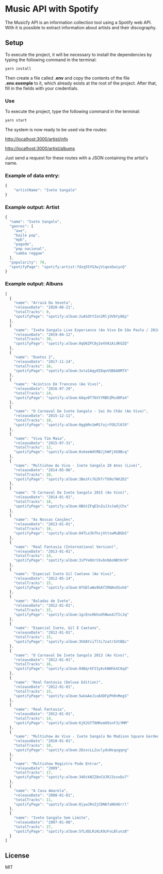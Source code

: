 # Music API with Spotify

The Musicfy API is an information collection tool using a Spotify web API. With it is possible to extract information about artists and their discography.

## Setup

To execute the project, it will be necessary to install the dependencies by typing the following command in the terminal:

```bash
yarn install
```

Then create a file called **.env** and copy the contents of the file **.env.exemple** to it, which already exists at the root of the project. After that, fill in the fields with your credentials.

### Use

To execute the project, type the following command in the terminal:

```bash
yarn start
```

The system is now ready to be used via the routes:

[http://localhost:3000/artist/info](http://localhost:3000/artist/info)

[http://localhost:3000/artist/albums](http://localhost:3000/artist/albums)

Just send a request for these routes with a JSON containing the artist's name.

### Example of data entry:

```javascript
{
	"artistName": "Ivete Sangalo"
}
```
### Example output: Artist

```javascript
{
  "name": "Ivete Sangalo",
  "genres": [
    "axe",
    "baile pop",
    "mpb",
    "pagode",
    "pop nacional",
    "samba reggae"
  ],
  "popularity": 70,
  "spotifyPage": "spotify:artist:7dzq55YG3wjViqexDwiycQ"
}
```

### Example output: Albuns

```javascript
[
  {
    "name": "Arraiá Da Veveta",
    "releaseDate": "2020-06-21",
    "totalTracks": 9,
    "spotifyPage": "spotify:album:2uASdtYZsn2RljUVbYy8Ep"
  },
  {
    "name": "Ivete Sangalo Live Experience (Ao Vivo Em São Paulo / 2018)",
    "releaseDate": "2019-04-12",
    "totalTracks": 30,
    "spotifyPage": "spotify:album:0qO6ZPC8y2eXVA1AidKGZQ"
  },
  {
    "name": "Duetos 2",
    "releaseDate": "2017-11-24",
    "totalTracks": 16,
    "spotifyPage": "spotify:album:3uta1AqyOI8qoVUB6A8MTX"
  },
  {
    "name": "Acústico Em Trancoso (Ao Vivo)",
    "releaseDate": "2016-07-29",
    "totalTracks": 24,
    "spotifyPage": "spotify:album:6Aqv0T76VtYRBhZMsd0Pa4"
  },
  {
    "name": "O Carnaval De Ivete Sangalo - Sai Do Chão (Ao Vivo)",
    "releaseDate": "2015-12-11",
    "totalTracks": 18,
    "spotifyPage": "spotify:album:0ggbRn1mM1fojrFOGJl6lR"
  },
  {
    "name": "Viva Tim Maia",
    "releaseDate": "2015-07-31",
    "totalTracks": 12,
    "spotifyPage": "spotify:album:0s6eeWdtRBJjhWFjXG9Bcq"
  },
  {
    "name": "Multishow Ao Vivo - Ivete Sangalo 20 Anos (Live)",
    "releaseDate": "2014-05-06",
    "totalTracks": 18,
    "spotifyPage": "spotify:album:3BezFc7G2hTrTO9o7WX2D2"
  },
  {
    "name": "O Carnaval De Ivete Sangalo 2015 (Ao Vivo)",
    "releaseDate": "2014-01-01",
    "totalTracks": 18,
    "spotifyPage": "spotify:album:0BGtZFqDInZuJJvJa8jChx"
  },
  {
    "name": "As Nossas Canções",
    "releaseDate": "2013-01-01",
    "totalTracks": 16,
    "spotifyPage": "spotify:album:04TLo3kfhsjXttswMuBGbS"
  },
  {
    "name": "Real Fantasia (International Version)",
    "releaseDate": "2013-01-01",
    "totalTracks": 14,
    "spotifyPage": "spotify:album:3iPYe8UrC6vbnQAsNBtHr0"
  },
  {
    "name": "Especial Ivete Gil Caetano (Ao Vivo)",
    "releaseDate": "2012-05-14",
    "totalTracks": 15,
    "spotifyPage": "spotify:album:0fGDlwWo9GAfIRNAnOSxh6"
  },
  {
    "name": "Baladas de Ivete",
    "releaseDate": "2012-01-01",
    "totalTracks": 15,
    "spotifyPage": "spotify:album:1gcEnxHbhuUhNwo4JfIcJq"
  },
  {
    "name": "Especial Ivete, Gil E Caetano",
    "releaseDate": "2012-01-01",
    "totalTracks": 15,
    "spotifyPage": "spotify:album:3hOAYii7ltL7zatrSVtBQc"
  },
  {
    "name": "O Carnaval De Ivete Sangalo 2013 (Ao Vivo)",
    "releaseDate": "2012-01-01",
    "totalTracks": 16,
    "spotifyPage": "spotify:album:04BqrkFIIy6vkNHhkXC6qd"
  },
  {
    "name": "Real Fantasia (Deluxe Edition)",
    "releaseDate": "2012-01-01",
    "totalTracks": 15,
    "spotifyPage": "spotify:album:5wUaAeJiu6XDFpPhRnMegS"
  },
  {
    "name": "Real Fantasia",
    "releaseDate": "2012-01-01",
    "totalTracks": 14,
    "spotifyPage": "spotify:album:6jK2GfT9HRxmO9snF3iYMM"
  },
  {
    "name": "Multishow Ao Vivo - Ivete Sangalo No Madison Square Garden (Ao Vivo No Madison Square Garden / 2010)",
    "releaseDate": "2010-01-01",
    "totalTracks": 18,
    "spotifyPage": "spotify:album:2OzxcLL2uclyduNsqogqng"
  },
  {
    "name": "Multishow Registro Pode Entrar",
    "releaseDate": "2009",
    "totalTracks": 17,
    "spotifyPage": "spotify:album:34OckNIZ8nCUJRJ3zxxDu7"
  },
  {
    "name": "A Casa Amarela",
    "releaseDate": "2008-01-01",
    "totalTracks": 11,
    "spotifyPage": "spotify:album:0jywJRnZjCDN6faNkHUrrl"
  },
  {
    "name": "Ivete Sangalo Sem Limite",
    "releaseDate": "2007-01-08",
    "totalTracks": 27,
    "spotifyPage": "spotify:album:5fLXDLRiKLK9zFvLBlunzB"
  }
]
```

## License

MIT
